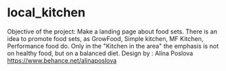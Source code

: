# local_kitchen
Objective of the project:  Make a landing page about food sets. There is an idea to promote food sets, as GrowFood, Simple kitchen, MF Kitchen, Performance food do. Only in the "Kitchen in the area" the emphasis is not on healthy food, but on a balanced diet.  Design by :  Alina Poslova  https://www.behance.net/alinaposlova
